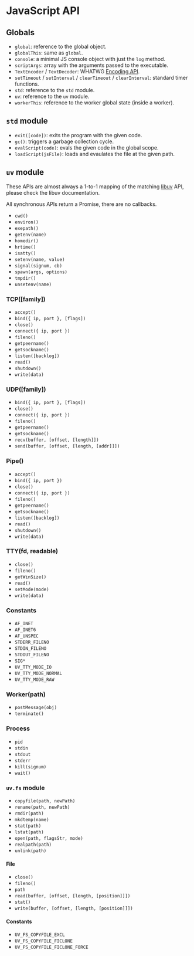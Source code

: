 # JavaScript API

## Globals

- `global`: reference to the global object.
- `globalThis`: same as `global`.
- `console`: a minimal JS console object with just the `log` method.
- `scriptArgs`: array with the arguments passed to the executable.
- `TextEncoder` / `TextDecoder`: WHATWG [Encoding API].
- `setTimeout` / `setInterval` / `clearTimeout` / `clearInterval`: standard timer functions.
- `std`: reference to the `std` module.
- `uv`: reference to the `uv` module.
- `workerThis`: reference to the worker global state (inside a worker).

## `std` module

- `exit([code])`: exits the program with the given code.
- `gc()`: triggers a garbage collection cycle.
- `evalScript(code)`: evals the given code in the global scope.
- `loadScript(jsFile)`: loads and evaulates the file at the given path.

## `uv` module

These APIs are almost always a 1-to-1 mapping of the matching [libuv] API, please
check the libuv documentation.

All synchronous APIs return a Promise, there are no callbacks.

- `cwd()`
- `environ()`
- `exepath()`
- `getenv(name)`
- `homedir()`
- `hrtime()`
- `isatty()`
- `setenv(name, value)`
- `signal(signum, cb)`
- `spawn(args, options)`
- `tmpdir()`
- `unsetenv(name)`

### TCP([family])

- `accept()`
- `bind({ ip, port }, [flags])`
- `close()`
- `connect({ ip, port })`
- `fileno()`
- `getpeername()`
- `getsockname()`
- `listen([backlog])`
- `read()`
- `shutdown()`
- `write(data)`

### UDP([family])

- `bind({ ip, port }, [flags])`
- `close()`
- `connect({ ip, port })`
- `fileno()`
- `getpeername()`
- `getsockname()`
- `recv(buffer, [offset, [length]])`
- `send(buffer, [offset, [length, [addr]]])`

### Pipe()

- `accept()`
- `bind({ ip, port })`
- `close()`
- `connect({ ip, port })`
- `fileno()`
- `getpeername()`
- `getsockname()`
- `listen([backlog])`
- `read()`
- `shutdown()`
- `write(data)`

### TTY(fd, readable)

- `close()`
- `fileno()`
- `getWinSize()`
- `read()`
- `setMode(mode)`
- `write(data)`

### Constants

- `AF_INET`
- `AF_INET6`
- `AF_UNSPEC`
- `STDERR_FILENO`
- `STDIN_FILENO`
- `STDOUT_FILENO`
- `SIG*`
- `UV_TTY_MODE_IO`
- `UV_TTY_MODE_NORMAL`
- `UV_TTY_MODE_RAW`

### Worker(path)

- `postMessage(obj)`
- `terminate()`

### Process

- `pid`
- `stdin`
- `stdout`
- `stderr`
- `kill(signum)`
- `wait()`

### `uv.fs` module

- `copyfile(path, newPath)`
- `rename(path, newPath)`
- `rmdir(path)`
- `mkdtemp(name)`
- `stat(path)`
- `lstat(path)`
- `open(path, flagsStr, mode)`
- `realpath(path)`
- `unlink(path)`

#### File

- `close()`
- `fileno()`
- `path`
- `read(buffer, [offset, [length, [position]]])`
- `stat()`
- `write(buffer, [offset, [length, [position]]])`

#### Constants

- `UV_FS_COPYFILE_EXCL`
- `UV_FS_COPYFILE_FICLONE`
- `UV_FS_COPYFILE_FICLONE_FORCE`

[Encoding API]: https://encoding.spec.whatwg.org/
[libuv]: https://github.com/libuv/libuv

